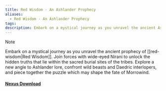 ```yaml
---
title: Red Wisdom - An Ashlander Prophecy
aliases:
  - Red Wisdom - An Ashlander Prophecy
tags: 
description: Embark on a mystical journey as you unravel the ancient Ashlander prophecy of Red Wisdom.
---
```

> [!Note]
> Embark on a mystical journey as you unravel the ancient prophecy of [[red-wisdom|Red Wisdom]]. Join forces with wide-eyed Nirani to unlock the hidden truths that lie within the sacred burial sites of the tribes. Explore a new angle to Ashlander lore, confront wild beasts and Daedric interlopers, and piece together the puzzle which may shape the fate of Morrowind.
#### [Nexus Download](https://www.nexusmods.com/morrowind/mods/54525)
